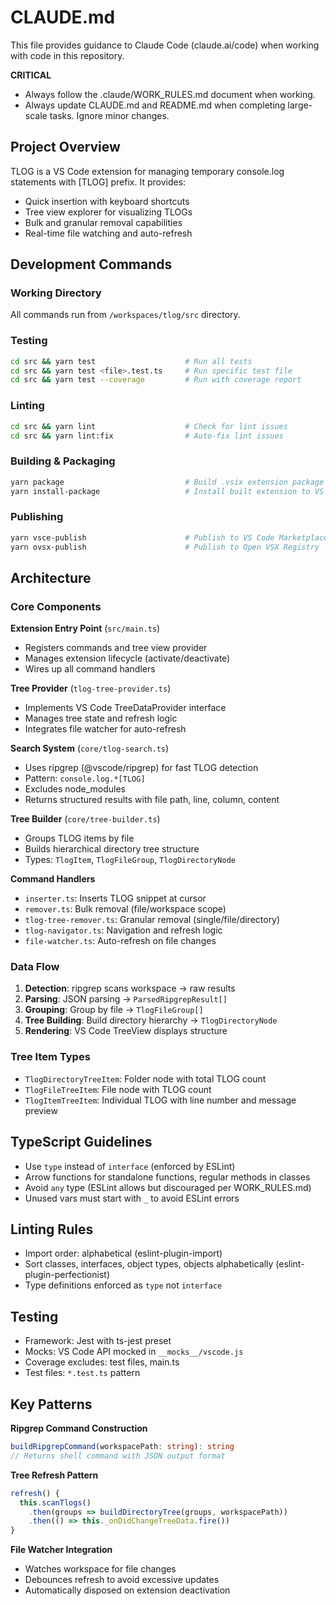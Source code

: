 # CLAUDE.md

This file provides guidance to Claude Code (claude.ai/code) when working with code in this repository.

**CRITICAL**

- Always follow the .claude/WORK_RULES.md document when working.
- Always update CLAUDE.md and README.md when completing large-scale tasks. Ignore minor changes.

## Project Overview

TLOG is a VS Code extension for managing temporary console.log statements with [TLOG] prefix. It provides:
- Quick insertion with keyboard shortcuts
- Tree view explorer for visualizing TLOGs
- Bulk and granular removal capabilities
- Real-time file watching and auto-refresh

## Development Commands

### Working Directory
All commands run from `/workspaces/tlog/src` directory.

### Testing
```bash
cd src && yarn test                    # Run all tests
cd src && yarn test <file>.test.ts     # Run specific test file
cd src && yarn test --coverage         # Run with coverage report
```

### Linting
```bash
cd src && yarn lint                    # Check for lint issues
cd src && yarn lint:fix                # Auto-fix lint issues
```

### Building & Packaging
```bash
yarn package                           # Build .vsix extension package (outputs to versions/)
yarn install-package                   # Install built extension to VS Code
```

### Publishing
```bash
yarn vsce-publish                      # Publish to VS Code Marketplace
yarn ovsx-publish                      # Publish to Open VSX Registry
```

## Architecture

### Core Components

**Extension Entry Point** (`src/main.ts`)
- Registers commands and tree view provider
- Manages extension lifecycle (activate/deactivate)
- Wires up all command handlers

**Tree Provider** (`tlog-tree-provider.ts`)
- Implements VS Code TreeDataProvider interface
- Manages tree state and refresh logic
- Integrates file watcher for auto-refresh

**Search System** (`core/tlog-search.ts`)
- Uses ripgrep (@vscode/ripgrep) for fast TLOG detection
- Pattern: `console.log.*[TLOG]`
- Excludes node_modules
- Returns structured results with file path, line, column, content

**Tree Builder** (`core/tree-builder.ts`)
- Groups TLOG items by file
- Builds hierarchical directory tree structure
- Types: `TlogItem`, `TlogFileGroup`, `TlogDirectoryNode`

**Command Handlers**
- `inserter.ts`: Inserts TLOG snippet at cursor
- `remover.ts`: Bulk removal (file/workspace scope)
- `tlog-tree-remover.ts`: Granular removal (single/file/directory)
- `tlog-navigator.ts`: Navigation and refresh logic
- `file-watcher.ts`: Auto-refresh on file changes

### Data Flow

1. **Detection**: ripgrep scans workspace → raw results
2. **Parsing**: JSON parsing → `ParsedRipgrepResult[]`
3. **Grouping**: Group by file → `TlogFileGroup[]`
4. **Tree Building**: Build directory hierarchy → `TlogDirectoryNode`
5. **Rendering**: VS Code TreeView displays structure

### Tree Item Types

- `TlogDirectoryTreeItem`: Folder node with total TLOG count
- `TlogFileTreeItem`: File node with TLOG count
- `TlogItemTreeItem`: Individual TLOG with line number and message preview

## TypeScript Guidelines

- Use `type` instead of `interface` (enforced by ESLint)
- Arrow functions for standalone functions, regular methods in classes
- Avoid `any` type (ESLint allows but discouraged per WORK_RULES.md)
- Unused vars must start with `_` to avoid ESLint errors

## Linting Rules

- Import order: alphabetical (eslint-plugin-import)
- Sort classes, interfaces, object types, objects alphabetically (eslint-plugin-perfectionist)
- Type definitions enforced as `type` not `interface`

## Testing

- Framework: Jest with ts-jest preset
- Mocks: VS Code API mocked in `__mocks__/vscode.js`
- Coverage excludes: test files, main.ts
- Test files: `*.test.ts` pattern

## Key Patterns

**Ripgrep Command Construction**
```typescript
buildRipgrepCommand(workspacePath: string): string
// Returns shell command with JSON output format
```

**Tree Refresh Pattern**
```typescript
refresh() {
  this.scanTlogs()
    .then(groups => buildDirectoryTree(groups, workspacePath))
    .then(() => this._onDidChangeTreeData.fire())
}
```

**File Watcher Integration**
- Watches workspace for file changes
- Debounces refresh to avoid excessive updates
- Automatically disposed on extension deactivation
